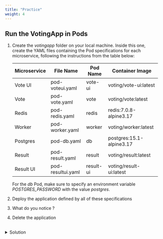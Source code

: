 ```yaml
---
title: "Practice"
weight: 4
---
```


## Run the VotingApp in Pods

1. Create the *votingapp* folder on your local machine. Inside this one, create the YAML files containing the Pod specifications for each microservice, following the instructions from the table below:

    | Microservice | File Name          | Pod Name   | Container Image         |
    | ---          | ---                | ---        | ---                     |
    | Vote UI      | pod-voteui.yaml    | vote-ui    | voting/vote-ui:latest   |
    | Vote         | pod-vote.yaml      | vote       | voting/vote:latest      |
    | Redis        | pod-redis.yaml     | redis      | redis:7.0.8-alpine3.17  |
    | Worker       | pod-worker.yaml    | worker     | voting/worker:latest    |
    | Postgres     | pod-db.yaml        | db         | postgres:15.1-alpine3.17|
    | Result       | pod-result.yaml    | result     | voting/result:latest    |
    | Result UI    | pod-resultui.yaml  | result-ui  | voting/result-ui:latest |

    For the *db* Pod, make sure to specify an environment variable *POSTGRES_PASSWORD* with the value *postgres*.

2. Deploy the application defined by all of these specifications

3. What do you notice ?

4. Delete the application

<br/>
<details>
<summary markdown="span">Solution</summary>

1. The specifications are as follows:




  ```yaml
  apiVersion: v1
  kind: Pod
  metadata:
    name: vote-ui
  spec:
    containers:
      - image: voting/vote-ui:latest
        name: vote-ui
  ```



  ``` yaml
  apiVersion: v1
  kind: Pod
  metadata:
    name: vote
  spec:
    containers:
      - image: voting/vote:latest
        name: vote
  ```



  ``` yaml
  apiVersion: v1
  kind: Pod
  metadata:
    name: redis
  spec:
    containers:
      - image: redis:7.0.8-alpine3.17
        name: redis
  ```



  ``` yaml
  apiVersion: v1
  kind: Pod
  metadata:
    name: worker
  spec:
    containers:
      - image: voting/worker:latest
        name: worker
        imagePullPolicy: Always
  ```

  ``` yaml
  apiVersion: v1
  kind: Pod
  metadata:
    name: db
  spec:
    containers:
    - image: postgres:15.1-alpine3.17
      name: postgres
      env:
        - name: POSTGRES_PASSWORD
          value: postgres
  ```



  ``` yaml
  apiVersion: v1
  kind: Pod
  metadata:
    name: result
  spec:
    containers:
      - image: voting/result:latest
        name: result
  ```

  ``` yaml
  apiVersion: v1
  kind: Pod
  metadata:
    name: result-ui
  spec:
    containers:
      - image: voting/result-ui:latest
        name: result-ui
  ```





2. The application can be launched with the following command:

```bash
kubectl apply -f votingapp
```


If a folder is specified, all the YAML files in that directory are created


3. What do you notice ?

Some Pods are in error:

```bash
$ kubectl get po
NAME        READY   STATUS             RESTARTS     AGE
db          1/1     Running            0            25s
redis       1/1     Running            0            25s
result      1/1     Running            0            25s
result-ui   0/1     CrashLoopBackOff   1 (4s ago)   24s
vote        1/1     Running            0            25s
vote-ui     0/1     CrashLoopBackOff   1 (3s ago)   25s
worker      1/1     Running            0            25s
```

If we take the *vote-ui* Pod as an example, the logs show that it cannot connect to *vote*:

```bash
$ kubectl logs vote-ui  
/docker-entrypoint.sh: /docker-entrypoint.d/ is not empty, will attempt to perform configuration
/docker-entrypoint.sh: Looking for shell scripts in /docker-entrypoint.d/
/docker-entrypoint.sh: Launching /docker-entrypoint.d/10-listen-on-ipv6-by-default.sh
10-listen-on-ipv6-by-default.sh: info: Getting the checksum of /etc/nginx/conf.d/default.conf
10-listen-on-ipv6-by-default.sh: info: Enabled listen on IPv6 in /etc/nginx/conf.d/default.conf
/docker-entrypoint.sh: Launching /docker-entrypoint.d/20-envsubst-on-templates.sh
/docker-entrypoint.sh: Launching /docker-entrypoint.d/30-tune-worker-processes.sh
/docker-entrypoint.sh: Configuration complete; ready for start up
2024/02/08 11:10:20 [emerg] 1#1: host not found in upstream "vote" in /etc/nginx/nginx.conf:44
nginx: [emerg] host not found in upstream "vote" in /etc/nginx/nginx.conf:44
```

Moreover, the logs from the *worker* Pod indicate that it cannot connect to the *Redis* Pod:

```bash
$ kubectl logs worker
...
Waiting for Redis dial tcp: lookup redis on 10.96.0.10:53: no such host
```

The Pods for the different microservices are created, but they cannot communicate with each other because we need to create Services. We will add this in the next step, which will allow us to have a fully functional application.

4. We delete the application with the following command:

```bash
kubectl delete -f votingapp
```

</details>

